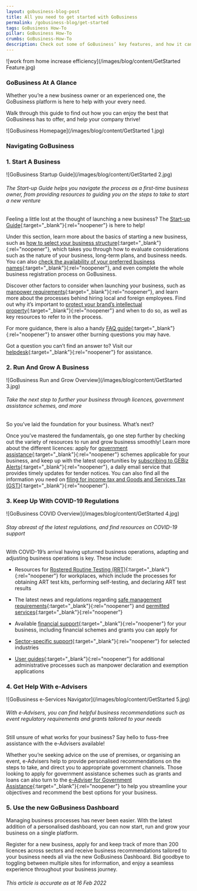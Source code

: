 ```yaml
---
layout: gobusiness-blog-post
title: All you need to get started with GoBusiness 
permalink: /gobusiness-blog/get-started
tags: GoBusiness How-To
pillar: GoBusiness How-To
crumbs: GoBusiness-How-To
description: Check out some of GoBusiness’ key features, and how it can help support your business! 
---
```


![work from home increase efficiency](/images/blog/content/GetStarted Feature.jpg)

### GoBusiness At A Glance

Whether you’re a new business owner or an experienced one, the GoBusiness platform is here to help with your every need. 

Walk through this guide to find out how you can enjoy the best that GoBusiness has to offer, and help your company thrive!


![GoBusiness Homepage](/images/blog/content/GetStarted 1.jpg)

### Navigating GoBusiness 

### 1. Start A Business

![GoBusiness Startup Guide](/images/blog/content/GetStarted 2.jpg)
###### The Start-up Guide helps you navigate the process as a first-time business owner, from providing resources to guiding you on the steps to take to start a new venture

Feeling a little lost at the thought of launching a new business? The [Start-up Guide](/start-a-business/?src=gobiz_blog){:target="_blank"}{:rel="noopener"} is here to help! 

Under this section, learn more about the basics of starting a new business, such as [how to select your business structure](/start-a-business/choose-a-business-structure/?src=gobiz_blog){:target="_blank"}{:rel="noopener"}, which takes you through how to evaluate considerations such as the nature of your business, long-term plans, and business needs. You can also [check the availability of your preferred business names](https://eadviser.gobusiness.gov.sg/startabusiness?src=gobiz_blog){:target="_blank"}{:rel="noopener"}, and even complete the whole business registration process on GoBusiness.

Discover other factors to consider when launching your business, such as [manpower requirements](/start-a-business/hire-employees/?src=gobiz_blog){:target="_blank"}{:rel="noopener"}, and learn more about the processes behind hiring local and foreign employees. Find out why it’s important to [protect your brand’s intellectual property](/start-a-business/protect-your-ideas/?src=gobiz_blog){:target="_blank"}{:rel="noopener"} and when to do so, as well as key resources to refer to in the process. 

For more guidance, there is also a handy [FAQ guide](/start-a-business/faqs/?src=gobiz_blog){:target="_blank"}{:rel="noopener"} to answer other burning questions you may have. 

Got a question you can’t find an answer to? Visit our [helpdesk](/contact-us/?src=gobiz_blog){:target="_blank"}{:rel="noopener"} for assistance. 

### 2. Run And Grow A Business 

![GoBusiness Run and Grow Overview](/images/blog/content/GetStarted 3.jpg)
###### Take the next step to further your business through licences, government assistance schemes, and more

So you’ve laid the foundation for your business. What’s next? 

Once you’ve mastered the fundamentals, go one step further by checking out the variety of resources to run and grow business smoothly! Learn more about the different licences: apply for [government assistance](/gov-assist/?src=gobiz_blog){:target="_blank"}{:rel="noopener"} schemes applicable for your business, and keep up with the latest opportunities by [subscribing to GEBiz Alerts](/gebiz-alerts/?src=gobiz_blog){:target="_blank"}{:rel="noopener"}, a daily email service that provides timely updates for tender notices. You can also find all the information you need on [filing for income tax and Goods and Services Tax (GST)](/run-and-grow/taxes-and-gst/?src=gobiz_blog){:target="_blank"}{:rel="noopener"}. 


### 3. Keep Up With COVID-19 Regulations 

![GoBusiness COVID Overview](/images/blog/content/GetStarted 4.jpg)
###### Stay abreast of the latest regulations, and find resources on COVID-19 support

With COVID-19’s arrival having upturned business operations, adapting and adjusting business operations is key. These include:

- Resources for [Rostered Routine Testing (RRT)](/timelimitedrrt/?src=gobiz_blog){:target="_blank"}{:rel="noopener"} for workplaces, which include the processes for obtaining ART test kits, performing self-testing, and declaring ART test results

- The latest news and regulations regarding [safe management requirements](/safemanagement/general/?src=gobiz_blog){:target="_blank"}{:rel="noopener"} and [permitted services](/permittedlist/?src=gobiz_blog){:target="_blank"}{:rel="noopener"}

- Available [financial support](/supportschemes/immediateschemes/?src=gobiz_blog){:target="_blank"}{:rel="noopener"} for your business, including financial schemes and grants you can apply for

- [Sector-specific support](/supportschemes/fnbsupport/?src=gobiz_blog){:target="_blank"}{:rel="noopener"} for selected industries

- [User guides](/guides/?src=gobiz_blog){:target="_blank"}{:rel="noopener"} for additional administrative processes such as manpower declaration and exemption applications


### 4. Get Help With e-Advisers

![GoBusiness e-Services Navigator](/images/blog/content/GetStarted 5.jpg)
###### With e-Advisers, you can find helpful business recommendations such as event regulatory requirements and grants tailored to your needs

Still unsure of what works for your business? Say hello to fuss-free assistance with the e-Advisers available!

Whether you’re seeking advice on the use of premises, or organising an event, e-Advisers help to provide personalised recommendations on the steps to take, and direct you to appropriate government channels. Those looking to apply for government assistance schemes such as grants and loans can also turn to the [e-Adviser for Government Assistance](https://eadviser.gobusiness.gov.sg/govassist/?src=gobiz_blog){:target="_blank"}{:rel="noopener"} to help you streamline your objectives and recommend the best options for your business. 


### 5. Use the new GoBusiness Dashboard  

Managing business processes has never been easier. With the latest addition of a personalised dashboard, you can now start, run and grow your business on a single platform. 

Register for a new business, apply for and keep track of more than 200 licences across sectors and receive business recommendations tailored to your business needs all via the new GoBusiness Dashboard. Bid goodbye to toggling between multiple sites for information, and enjoy a seamless experience throughout your business journey. 

###### This article is accurate as at 16 Feb 2022